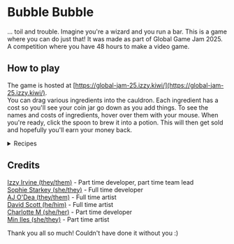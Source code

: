 # Bubble Bubble
... toil and trouble. Imagine you're a wizard and you run a bar. This is a game where you can do just that!
It was made as part of Global Game Jam 2025. A competition where you have 48 hours to make a video game.

## How to play
The game is hosted at [https://global-jam-25.izzy.kiwi/](https://global-jam-25.izzy.kiwi/). \
You can drag various ingredients into the cauldron. Each ingredient has a cost so you'll see your coin jar go down as you add things. To see the names and costs of ingredients, hover over them with your mouse.
When you're ready, click the spoon to brew it into a potion. This will then get sold and hopefully you'll earn your money back. 

<details>
<summary>Recipes</summary>

Egg, Ice: Egg on the Rocks \
Whisky, Lemon, Sugar Cube, Orange: Whiskey Sour \
Whisky, Bitters, Sugar Cube, Orange: Old Fashioned \
Rum, Mint Leaf, Sugar Cube: Mojito \
Fey Wine, Elixir of Clarity: Clarity potion \
Whisky, Fey Wine, Bitters, Starleaf Bitters, Cherry: Mana-hattan \
Rum, Lemon, Sugar Cube: Daiquiri \
Elixir of Clarity, Mint Leaf, Ginger Beer: FrostHaven Mule \
Liquid Sunlight, Elixir of Clarity, Rum, Orange, Lime, Cherry: Sirens Sunrise \
Whisky, Starleaf Bitters, Sugar Cube: Astral mint \
Rum, Elixir of Clarity, Liquid Sunlight, Starleaf Bitters, Orange liqueur, Liquid Moonlight, Ice, Cola: Astral Island \
Orange Liqueur, Fey Wine, Ice: Fey Summer Spritz \
Fey Wine, Liquid Sunlight: Sunlight Spritz \
Fey Wine, Liquid Moonlight: Moonlight Spritz \
Starleaf Bitters, Fey Wine: Starlight spritz \
Liquid Moonlight, Egg, Lemon: Moonlight fizz
</details>

## Credits
[Izzy Irvine (they/them)](https://github.com/Izzy-Irvine) - Part time developer, part time team lead \
[Sophie Starkey (she/they)](https://github.com/sophiestarkey) - Full time developer \
[AJ O'Dea (they/them)](https://github.com/AMothcreature) - Full time artist \
[David Scott (he/him)](https://github.com/Arrowskee) - Full time artist \
[Charlotte M (she/her)](https://github.com/sticks-stuff) - Part time developer \
[Min Iles (she/they)](https://github.com/Tominne) - Part time artist

Thank you all so much! Couldn't have done it without you :)


